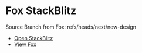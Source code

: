 # Fox StackBlitz

Source Branch from Fox: refs/heads/next/new-design

- [Open StackBlitz](https://stackblitz.com/github/assecosolutions/fox-stackblitz/tree/5360df13085d16bfd04d4a437eb5c10888b36d26?terminal=start)
- [View Fox](https://github.com/assecosolutions/fox/tree/24939a5100bad5a95fd4864d95840423c49f411d)
